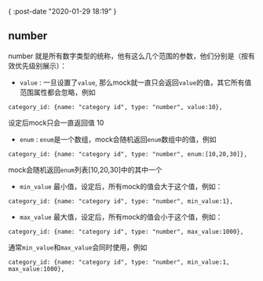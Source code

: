 {
    :post-date "2020-01-29 18:19"
}

## number

number 就是所有数字类型的统称，他有这么几个范围的参数，他们分别是（按有效优先级别展示）：

- `value` : 一旦设置了`value`, 那么mock就一直只会返回`value`的值，其它所有值范围属性都会忽略，例如 
```.language-json5
category_id: {name: "category id", type: "number", value:10},
```
设定后mock只会一直返回值 10

- `enum` : `enum`是一个数组，mock会随机返回`enum`数组中的值，例如
```.language-json5
category_id: {name: "category id", type: "number", enum:[10,20,30]},
```
mock会随机返回`enum`列表[10,20,30]中的其中一个


- `min_value` 最小值，设定后，所有mock的值会大于这个值，例如：
```.language-json5
category_id: {name: "category id", type: "number", min_value:1},
```

- `max_value` 最大值，设定后，所有mock的值会小于这个值，例如：
```.language-json5
category_id: {name: "category id", type: "number", max_value:1000},
```

通常`min_value`和`max_value`会同时使用，例如
```.language-json5
category_id: {name: "category id", type: "number", min_value:1, max_value:1000},
```

